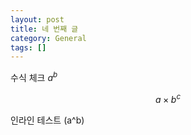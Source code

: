 ```yaml
---
layout: post
title: 네 번째 글
category: General
tags: []
---
```


수식 체크 $a^b$

$$ a \times b^c $$

인라인 테스트 \(a^b\)
